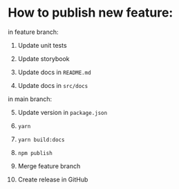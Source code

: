 # How to publish new feature:

in feature branch:

1. Update unit tests
2. Update storybook

3. Update docs in `README.md`
4. Update docs in `src/docs`

in main branch:

5. Update version in `package.json`
6. `yarn`
7. `yarn build:docs`

8. `npm publish`
9. Merge feature branch
10. Create release in GitHub
